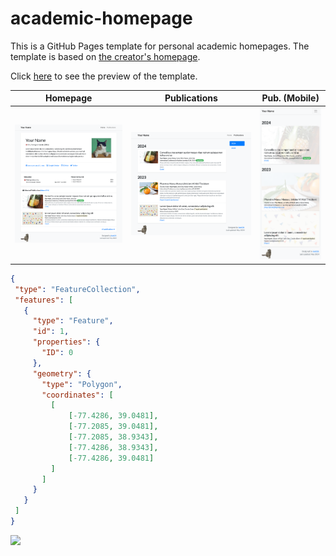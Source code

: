# academic-homepage

This is a GitHub Pages template for personal academic homepages. The template is based on [the creator's homepage](https://luost.me).

Click [here](https://luost.me/academic-homepage/) to see the preview of the template.

| Homepage | Publications | Pub. (Mobile) |
| -------- | ------------ | ------------- |
| ![](assets/images/etc/preview_home.png) | ![](assets/images/etc/preview_publications.png) | ![](assets/images/etc/preview_pub_mobile.png) |

 ```geojson
{
  "type": "FeatureCollection",
  "features": [
    {
      "type": "Feature",
      "id": 1,
      "properties": {
        "ID": 0
      },
      "geometry": {
        "type": "Polygon",
        "coordinates": [
          [
              [-77.4286, 39.0481],
              [-77.2085, 39.0481],
              [-77.2085, 38.9343],
              [-77.4286, 38.9343],
              [-77.4286, 39.0481]
          ]
        ]
      }
    }
  ]
}
```

<a href="https://clustrmaps.com/site/1c6uh"  title="ClustrMaps"><img src="//www.clustrmaps.com/map_v2.png?d=AWIqlaZ1XbREzDsTnZjnkzhvFs9NxNFuWHtE4LThHqA&cl=ffffff" /></a>
